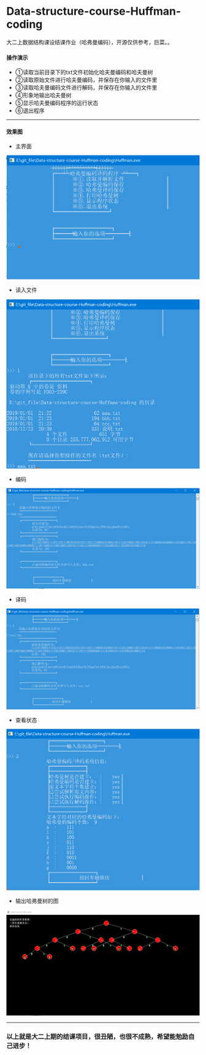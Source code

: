 # Data-structure-course-Huffman-coding
大二上数据结构课设结课作业（哈弗曼编码），开源仅供参考，巨菜。。



#### 操作演示

* ①读取当前目录下的txt文件初始化哈夫曼编码和哈夫曼树
* ②读取原始文件进行哈夫曼编码，并保存在你输入的文件里
* ③读取哈夫曼编码文件进行解码，并保存在你输入的文件里
* ④形象地输出哈夫曼树
* ⑤显示哈夫曼编码程序的运行状态
* ⑥退出程序

---

#### 效果图

* 主界面

![主界面](./1.png)

* 读入文件

![读](./2.png)

* 编码

![保存](./3.png)

* 译码

![](./4.png)

* 查看状态

![状态](./6.png)

* 输出哈弗曼树的图

![哈弗曼树](./5.png)

----



### 以上就是大二上期的结课项目，很丑陋，也很不成熟，希望能勉励自己进步！

